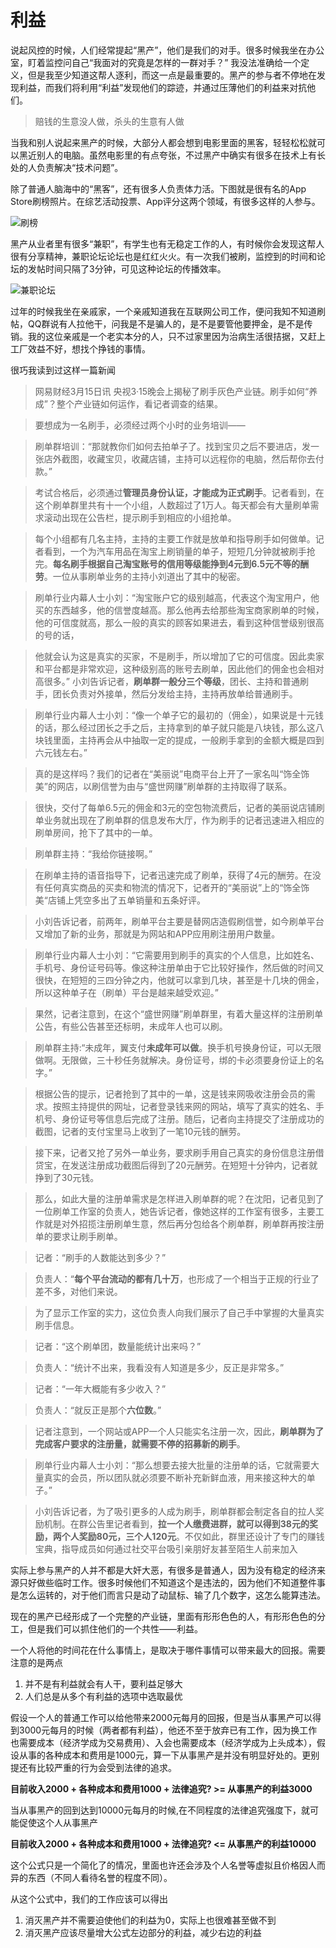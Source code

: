 # 利益

说起风控的时候，人们经常提起“黑产”，他们是我们的对手。很多时候我坐在办公室，盯着监控问自己“我面对的究竟是怎样的一群对手？” 我没法准确给一个定义，但是我至少知道这帮人逐利，而这一点是最重要的。黑产的参与者不停地在发现利益，而我们将利用“利益”发现他们的踪迹，并通过压薄他们的利益来对抗他们。

>赔钱的生意没人做，杀头的生意有人做

当我和别人说起来黑产的时候，大部分人都会想到电影里面的黑客，轻轻松松就可以黑近别人的电脑。虽然电影里的有点夸张，不过黑产中确实有很多在技术上有长处的人负责解决“技术问题”。

除了普通人脑海中的“黑客”，还有很多人负责体力活。下图就是很有名的App Store刷榜照片。在综艺活动投票、App评分这两个领域，有很多这样的人参与。

![刷榜](d8726038e1b7adfd0742391ce8ec29c4.jpg)


黑产从业者里有很多“兼职”，有学生也有无稳定工作的人，有时候你会发现这帮人很有分享精神，兼职论坛论坛也是红红火火。有一次我们被刷，监控到的时间和论坛的发帖时间只隔了3分钟，可见这种论坛的传播效率。

![兼职论坛](QQ20160317-0.png)

过年的时候我坐在亲戚家，一个亲戚知道我在互联网公司工作，便问我知不知道刷帖，QQ群说有人拉他干，问我是不是骗人的，是不是要管他要押金，是不是传销。我的这位亲戚是一个老实本分的人，只不过家里因为治病生活很拮据，又赶上工厂效益不好，想找个挣钱的事情。

很巧我读到过这样一篇新闻

>网易财经3月15日讯 央视3·15晚会上揭秘了刷手灰色产业链。刷手如何“养成”？整个产业链如何运作，看记者调查的结果。

>要想成为一名刷手，必须经过两个小时的业务培训——

>刷单群培训：“那就教你们如何去拍单子了。找到宝贝之后不要进店，发一张店外截图，收藏宝贝，收藏店铺，主持可以远程你的电脑，然后帮你去付款。”

>考试合格后，必须通过**管理员身份认证，才能成为正式刷手**。记者看到，在这个刷单群里共有十一个小组，人数超过了1万人。每天都会有大量刷单需求滚动出现在公告栏，提示刷手到相应的小组抢单。

>每个小组都有几名主持，主持的主要工作就是放单和指导刷手如何做单。记者看到，一个为汽车用品在淘宝上刷销量的单子，短短几分钟就被刷手抢完。**每名刷手根据自己淘宝账号的信用等级能挣到4元到6.5元不等的酬劳**。一位从事刷单业务的主持小刘道出了其中的秘密。

>刷单行业内幕人士小刘：“淘宝账户它的级别越高，代表这个淘宝用户，他买的东西越多，他的信誉度越高。那么他再去给那些淘宝商家刷单的时候，他的可信度就高，那么一般的真实的顾客如果进去，看到这种信誉级别很高的号的话，

>他就会认为这是真实的买家，不是刷手，所以增加了它的可信度。因此卖家和平台都是非常欢迎，这种级别高的账号去刷单，因此他们的佣金也会相对高很多。”
小刘告诉记者，**刷单群一般分三个等级**，团长、主持和普通刷手，团长负责对外接单，然后分发给主持，主持再放单给普通刷手。

>刷单行业内幕人士小刘：“像一个单子它的最初的（佣金），如果说是十元钱的话，那么经过团长之手之后，主持拿到的单子就只能是八块钱，那么这八块钱里面，主持再会从中抽取一定的提成，一般刷手拿到的金额大概是四到六元钱左右。”

>真的是这样吗？我们的记者在“美丽说”电商平台上开了一家名叫“饰全饰美”的网店，以刷信誉为由与“盛世网赚”刷单群的主持取得了联系。

>很快，交付了每单6.5元的佣金和3元的空包物流费后，记者的美丽说店铺刷单业务就出现在了刷单群的信息发布大厅，作为刷手的记者迅速进入相应的刷单房间，抢下了其中的一单。

>刷单群主持：“我给你链接啊。”

>在刷单主持的语音指导下，记者迅速完成了刷单，获得了4元的酬劳。在没有任何真实商品的买卖和物流的情况下，记者开的“美丽说”上的“饰全饰美“店铺上凭空多出了五单销量和五条好评。

>小刘告诉记者，前两年，刷单平台主要是替网店造假刷信誉，如今刷单平台又增加了新的业务，那就是为网站和APP应用刷注册用户数量。

>刷单行业内幕人士小刘：“它需要用到刷手的真实的个人信息，比如姓名、手机号、身份证号码等。像这种注册单由于它比较好操作，然后做的时间又很快，在短短的三四分钟之内，他就可以拿到几块，甚至是十几块的佣金，所以这种单子在（刷单）平台是越来越受欢迎。”

>果然，记者注意到，在这个“盛世网赚”刷单群里，有着大量这样的注册刷单公告，有些公告甚至还标明，未成年人也可以刷。

>刷单群主持:“未成年，翼支付**未成年可以做**。换手机号换身份证，可以无限做啊。无限做，三十秒任务就解决。身份证号，绑的卡必须要身份证上的名字。”

>根据公告的提示，记者抢到了其中的一单，这是钱来网吸收注册会员的需求。按照主持提供的网址，记者登录钱来网的网站，填写了真实的姓名、手机号、身份证号等信息后完成了注册。随后，记者向主持提交了注册成功的截图，记者的支付宝里马上收到了一笔10元钱的酬劳。

>接下来，记者又抢了另外一单业务，要求刷手用自己真实的身份信息注册借贷宝，在发送注册成功截图后得到了20元酬劳。在短短十分钟内，记者就挣到了30元钱。

>那么，如此大量的注册单需求是怎样进入刷单群的呢？在沈阳，记者见到了一位刷单工作室的负责人，她告诉记者，像她这样的工作室有很多，主要工作就是对外招揽注册刷单生意，然后再分包给各个刷单群，刷单群再按注册单的要求让刷手刷单。

>记者：“刷手的人数能达到多少？”

>负责人：“**每个平台流动的都有几十万**，也形成了一个相当于正规的行业了差不多，对他们来说。

>为了显示工作室的实力，这位负责人向我们展示了自己手中掌握的大量真实刷手信息。

>记者：“这个刷单团，数量能统计出来吗？”

>负责人：“统计不出来，我看没有人知道是多少，反正是非常多。”

>记者：“一年大概能有多少收入？”

>负责人：“就反正是那个**六位数**。”

>记者注意到，一个网站或APP一个人只能实名注册一次，因此，**刷单群为了完成客户要求的注册量，就需要不停的招募新的刷手**。

>刷单行业内幕人士小刘：“那么想要去接大批量的注册单的话，它就需要大量真实的会员，所以团队就必须要不断补充新鲜血液，用来接这种大的单子。”

>小刘告诉记者，为了吸引更多的人成为刷手，刷单群都会制定各自的拉人奖励机制。在群公告里记者看到，**拉一个人缴费进群，就可以得到38元的奖励，两个人奖励80元，三个人120元**。不仅如此，群里还设计了专门的赚钱宝典，指导成员如何通过社交平台吸引亲朋好友甚至陌生人前来加入

实际上参与黑产的人并不都是大奸大恶，有很多是普通人，因为没有稳定的经济来源只好做些临时工作。很多时候他们不知道这个是违法的，因为他们不知道整件事是怎么运转的，对于他们而言只是动了动鼠标、输了几个数字，这怎么能算违法。

现在的黑产已经形成了一个完整的产业链，里面有形形色色的人，有形形色色的分工，但是我们可以抓住他们的一个共性——利益。

一个人将他的时间花在什么事情上，是取决于哪件事情可以带来最大的回报。需要注意的是两点

1. 并不是有利益就会有人干，要利益足够大
2. 人们总是从多个有利益的选项中选取最优

假设一个人的普通工作可以给他带来2000元每月的回报，但是当从事黑产可以得到3000元每月的时候（两者都有利益），他还不至于放弃已有工作，因为换工作也需要成本（经济学成为交易费用）、入会也需要成本（经济学成为上头成本），假设从事的各种成本和费用是1000元，算一下从事黑产是并没有明显好处的。更别提还有比较严重的行为会受到法律的追求。

**目前收入2000 + 各种成本和费用1000 + 法律追究? >= 从事黑产的利益3000**

当从事黑产的回到达到10000元每月的时候,在不同程度的法律追究强度下，就可能促使这个人从事黑产

**目前收入2000 + 各种成本和费用1000 + 法律追究? <= 从事黑产的利益10000**

这个公式只是一个简化了的情况，里面也许还会涉及个人名誉等虚拟且价格因人而异的东西（不同人看待名誉的程度不同）。

从这个公式中，我们的工作应该可以得出

1. 消灭黑产并不需要迫使他们的利益为0，实际上也很难甚至做不到
2. 消灭黑产应该尽量增大公式左边部分的利益，减少右边的利益